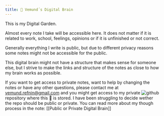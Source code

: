 ```yaml
---
title: 🧠 Vemund´s Digital Brain
---
```


This is my Digital Garden.

Almost every note I take will be accessible here. It does not matter if it is related to work, school, feelings, opinions or if it is unfinished or not correct.

Generally everything I write is public, but due to different privacy reasons some notes might not be accessible for the public.

This digital brain might not have a structure that makes sense for someone else, but I strive to make the links and structure of the notes as close to how my brain works as possible.

If you want to get access to private notes, want to help by changing the notes or have any other questions, please contact me at vemund.refnin@gmail.com and you might get access to my private ![github](https://img.shields.io/badge/GitHub-100000?style=for-the-badge&logo=github&logoColor=white) repository where this 🧠 is stored. I have been struggling to decide wether the repo should be public or private. You can read more about my though process in the note: [[Public or Private Digital Brain]]







